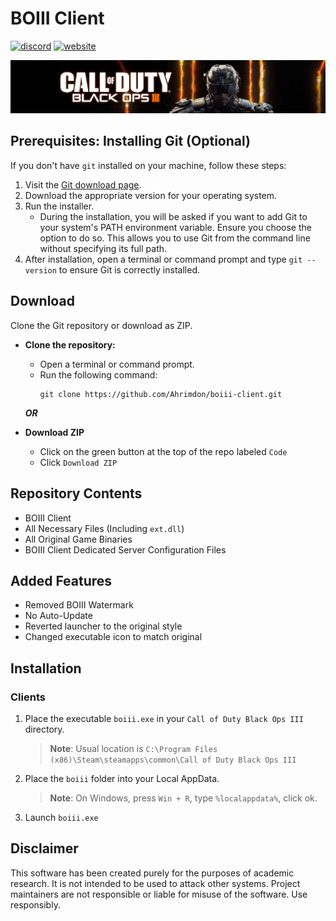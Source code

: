 # BOIII Client

[![discord](https://img.shields.io/endpoint?url=https://momo5502.com/iw4x/members-badge.php)](https://discord.gg/sKeVmR3)
[![website](https://img.shields.io/badge/Repackers-_Website-blue)](https://rimmyscorner.com/)

<p align="center">
  <img src="assets/github/banner-boiii.png?raw=true" />
</p>

## Prerequisites: Installing Git (Optional)

If you don't have `git` installed on your machine, follow these steps:

1. Visit the [Git download page](https://git-scm.com/downloads).
2. Download the appropriate version for your operating system.
3. Run the installer.
   - During the installation, you will be asked if you want to add Git to your system's PATH environment variable. Ensure you choose the option to do so. This allows you to use Git from the command line without specifying its full path.
4. After installation, open a terminal or command prompt and type `git --version` to ensure Git is correctly installed.

## Download
Clone the Git repository or download as ZIP.

- **Clone the repository:**
  - Open a terminal or command prompt.
  - Run the following command:
    ```
    git clone https://github.com/Ahrimdon/boiii-client.git
    ```
    
  ***OR***

- **Download ZIP**
  - Click on the green button at the top of the repo labeled `Code`
  - Click `Download ZIP`


## Repository Contents
  - BOIII Client
  - All Necessary Files (Including `ext.dll`)
  - All Original Game Binaries
  - BOIII Client Dedicated Server Configuration Files

## Added Features
  - Removed BOIII Watermark
  - No Auto-Update
  - Reverted launcher to the original style
  - Changed executable icon to match original

## Installation

### Clients

1. Place the executable `boiii.exe` in your `Call of Duty Black Ops III` directory.
    > **Note**: Usual location is `C:\Program Files (x86)\Steam\steamapps\common\Call of Duty Black Ops III`
2. Place the `boiii` folder into your Local AppData.
    > **Note**: On Windows, press `Win + R`, type `%localappdata%`, click ok.
3. Launch `boiii.exe`

## Disclaimer

This software has been created purely for the purposes of
academic research. It is not intended to be used to attack
other systems. Project maintainers are not responsible or
liable for misuse of the software. Use responsibly.